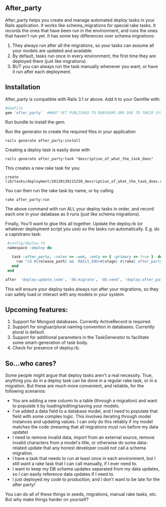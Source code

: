 ## After_party

After_party helps you create and manage automated deploy tasks in your Rails application.
It works like schema_migrations for special rake tasks.  It records the ones that have been run in the environment, and runs the ones that haven't run yet.
It has some key differences over schema migrations:

1. They always run after all the migrations, so your tasks can assume all your models are updated and available.
3. By default, tasks run once in every environment, the first time they are deployed there (just like migrations)
4. BUT you can always run the task manually whenever you want, or have it run after each deployment.

## Installation

After_party is compatible with Rails 3.1 or above.  Add it to your Gemfile with:

```ruby
#Gemfile
gem 'after_party'  ##NOT YET PUBLISHED TO RUBYGEMS.ORG DUE TO THEIR SYSTEM OUTAGE
```

Run bundle to install the gem.

Run the generator to create the required files in your application

```console
rails generate after_party:install
```

Creating a deploy task is easily done with

```console
rails generate after_party:task "description_of_what_the_task_does"
```

This creates a new rake task for you:
```console
create lib/tasks/deployment/20130130215258_description_of_what_the_task_does.rake
```

You can then run the rake task by name, or by calling
```console
rake after_party:run
```

The above command with run ALL your deploy tasks in order, and record each one in your database as it runs (just like schema migrations).

Finally, You'll want to glue this all together.  Update the deploy.rb (or whatever deployment script you use) so the tasks run automatically.  E.g. do a capistrano task:

```ruby
 #config/deploy.rb
 namespace :deploy do

   task :after_party, :roles => :web, :only => { :primary => true }  do
     run "cd #{release_path} &&  RAILS_ENV=#{stage} #{rake} after_party:run"
   end
 end

after  'deploy:update_code', 'db:migrate', 'db:seed', 'deploy:after_party'
```

This will ensure your deploy tasks always run after your migrations, so they can safely load or interact with any models in your system.

## Upcoming features:

1. Support for Mongoid databases.  Currently ActiveRecord is required.
2. Support for singluar/plural naming convention in databases.  Currently plural is default.
3. Support for additional parameters in the TaskGenerator to facilitate some smart-generation of task body.
4. Check for presence of deploy.rb.



## So...who cares?

Some people might argue that deploy tasks aren't a real necessity.  True, anything you do in a deploy task can be done in a regular rake task, or in a migration.  But these are much more convenient, and reliable, for the following scenarios:

* You are adding a new column to a table (through a migration) and want to populate it by loading/editing/saving your models.
* I've added a data field to a database model, and I need to populate that field with some complex logic.  This involves iterating through model instances and updating values.  I can only do this reliably if my model matches the code (meaning that all migrations must run before my data update)
* I need to remove invalid data, import from an external source, remove invalid characters from a model's title, or otherwise do some data-related update that any honest developer could not call a schema migration.
* I have a task that needs to run at least once in each environment, but I still want a rake task that I can call manually, if I ever need to.
* I want to keep my DB schema updates separated from my data updates, so I can easily reference data updates if I need to.
* I just deployed my code to production, and I don't want to be late for the after party!

You can do all of these things in seeds, migrations, manual rake tasks, etc.  But why make things harder on yourself?














